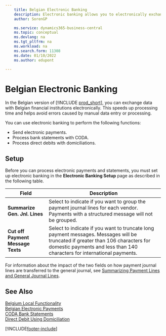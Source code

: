 ```yaml
---
    title: Belgian Electronic Banking
    description: Electronic banking allows you to electronically exchange data with Belgian financial institutions. This ensures faster processing times and avoids errors.
    author: SorenGP

    ms.service: dynamics365-business-central
    ms.topic: conceptual
    ms.devlang: na
    ms.tgt_pltfrm: na
    ms.workload: na
    ms.search.form: 11308
    ms.date: 01/10/2022
    ms.author: edupont

---
```

# Belgian Electronic Banking

In the Belgian version of [!INCLUDE [prod_short](../../includes/prod_short.md)], you can exchange data with Belgian financial institutions  electronically. This speeds up processing time and helps avoid errors caused by manual data entry or processing.  

You can use electronic banking to perform the following functions:  

- Send electronic payments.  
- Process bank statements with CODA.  
- Process direct debits with domiciliations.  

## Setup

Before you can process electronic payments and statements, you must set up electronic banking in the **Electronic Banking Setup** page as described in the following table.

|Field|Description |
|-----|------------|
|**Summarize Gen. Jnl. Lines**| Select to indicate if you want to group the payment journal lines for each vendor. Payments with a structured message will not be grouped. |
|**Cut off Payment Message Texts** |Select to indicate if you want to truncate long payment messages. Messages will be truncated if greater than 106 characters for domestic payments and less than 140 characters for international payments. |

For information about the impact of the two fields on how payment journal lines are transferred to the general journal, see [Summarizing Payment Lines and General Journal Lines](summarizing-payment-lines-and-general-journal-lines.md).  

## See Also

[Belgium Local Functionality](belgium-local-functionality.md)  
[Belgian Electronic Payments](belgian-electronic-payments.md)  
[CODA Bank Statements](coda-bank-statements.md)  
[Direct Debit Using Domiciliation](direct-debit-using-domiciliation.md)


[!INCLUDE[footer-include](../../includes/footer-banner.md)]